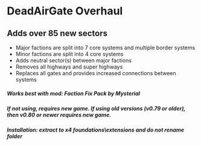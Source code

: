 # DeadAirGate Overhaul

## Adds over 85 new sectors
- Major factions are split into 7 core systems and multiple border systems
- Minor factions are split into 4 core systems
- Adds neutral sector(s) between major factions
- Removes all highways and super highways
- Replaces all gates and provides increased connections between systems

##### Works best with mod: Faction Fix Pack by Mysterial

##### If not using, requires new game. If using old versions (v0.79 or older), then v0.80 or newer requires new game.

##### Installation: extract to x4 foundations\extensions and do not rename folder
